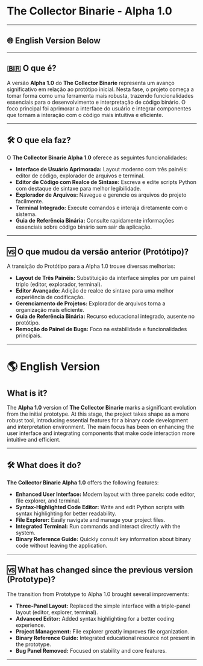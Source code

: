 # The Collector Binarie - Alpha 1.0

---

## 🌐 English Version Below

---

## 🇧🇷 O que é?

A versão **Alpha 1.0** do **The Collector Binarie** representa um avanço significativo em relação ao protótipo inicial. Nesta fase, o projeto começa a tomar forma como uma ferramenta mais robusta, trazendo funcionalidades essenciais para o desenvolvimento e interpretação de código binário. O foco principal foi aprimorar a interface do usuário e integrar componentes que tornam a interação com o código mais intuitiva e eficiente.

---

## 🛠️ O que ela faz?

O **The Collector Binarie Alpha 1.0** oferece as seguintes funcionalidades:

- **Interface de Usuário Aprimorada:** Layout moderno com três painéis: editor de código, explorador de arquivos e terminal.
- **Editor de Código com Realce de Sintaxe:** Escreva e edite scripts Python com destaque de sintaxe para melhor legibilidade.
- **Explorador de Arquivos:** Navegue e gerencie os arquivos do projeto facilmente.
- **Terminal Integrado:** Execute comandos e interaja diretamente com o sistema.
- **Guia de Referência Binária:** Consulte rapidamente informações essenciais sobre código binário sem sair da aplicação.

---

## 🆚 O que mudou da versão anterior (Protótipo)?

A transição do Protótipo para a Alpha 1.0 trouxe diversas melhorias:

- **Layout de Três Painéis:** Substituição da interface simples por um painel triplo (editor, explorador, terminal).
- **Editor Avançado:** Adição de realce de sintaxe para uma melhor experiência de codificação.
- **Gerenciamento de Projetos:** Explorador de arquivos torna a organização mais eficiente.
- **Guia de Referência Binária:** Recurso educacional integrado, ausente no protótipo.
- **Remoção do Painel de Bugs:** Foco na estabilidade e funcionalidades principais.

---

# 🌎 English Version

## What is it?

The **Alpha 1.0** version of **The Collector Binarie** marks a significant evolution from the initial prototype. At this stage, the project takes shape as a more robust tool, introducing essential features for a binary code development and interpretation environment. The main focus has been on enhancing the user interface and integrating components that make code interaction more intuitive and efficient.

---

## 🛠️ What does it do?

**The Collector Binarie Alpha 1.0** offers the following features:

- **Enhanced User Interface:** Modern layout with three panels: code editor, file explorer, and terminal.
- **Syntax-Highlighted Code Editor:** Write and edit Python scripts with syntax highlighting for better readability.
- **File Explorer:** Easily navigate and manage your project files.
- **Integrated Terminal:** Run commands and interact directly with the system.
- **Binary Reference Guide:** Quickly consult key information about binary code without leaving the application.

---

## 🆚 What has changed since the previous version (Prototype)?

The transition from Prototype to Alpha 1.0 brought several improvements:

- **Three-Panel Layout:** Replaced the simple interface with a triple-panel layout (editor, explorer, terminal).
- **Advanced Editor:** Added syntax highlighting for a better coding experience.
- **Project Management:** File explorer greatly improves file organization.
- **Binary Reference Guide:** Integrated educational resource not present in the prototype.
- **Bug Panel Removed:** Focused on stability and core features.

---
